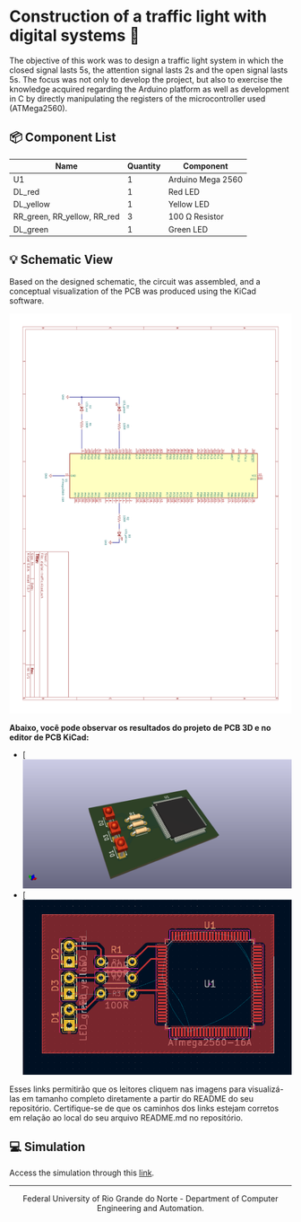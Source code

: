# Construction of a traffic light with digital systems 🚦

The objective of this work was to design a traffic light system in which the closed signal lasts 5s, the attention signal lasts 2s and the open signal lasts 5s. The focus was not only to develop the project, but also to exercise the knowledge acquired regarding the Arduino platform as well as development in C by directly manipulating the registers of the microcontroller used (ATMega2560).

## 📦 Component List

|Name                       |Quantity|Component             |
|---------------------------|--------|----------------------|
|U1                         |1       |Arduino Mega 2560 |
|DL_red                     |1       |Red LED               |
|DL_yellow                  |1       |Yellow LED            |
|RR_green, RR_yellow, RR_red|3       |100 Ω Resistor        |
|DL_green                   |1       |Green LED             |

## 💡 Schematic View

Based on the designed schematic, the circuit was assembled, and a conceptual visualization of the PCB was produced using the KiCad software.

<a src="./assets/schematic_view.pdf" align="center">
  <img alt="schemativ view" src="./assets/schematic-test-view.png">
</a>

**Abaixo, você pode observar os resultados do projeto de PCB 3D e no editor de PCB KiCad:**

- [![Resultados do PCB 3D](./assets/digital-traffic-3D.png)
- [![Editor de PCB KiCad](./assets/PCB_test_digital_traffic.png)

Esses links permitirão que os leitores cliquem nas imagens para visualizá-las em tamanho completo diretamente a partir do README do seu repositório. Certifique-se de que os caminhos dos links estejam corretos em relação ao local do seu arquivo README.md no repositório.

## 💻 Simulation
Access the simulation through this [link](https://youtube.com/shorts/Nvl-8OjJIZM).

---

<div align="center">
  Federal University of Rio Grande do Norte - Department of Computer Engineering and Automation.
</div>
